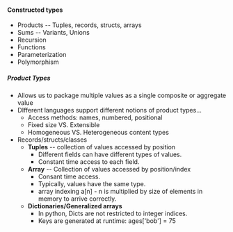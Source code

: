 #### Constructed types
- Products -- Tuples, records, structs, arrays
- Sums -- Variants, Unions
- Recursion
- Functions
- Parameterization
- Polymorphism

##### Product Types
- Allows us to package multiple values as a single composite or aggregate value
- DIfferent languages support different notions of product types...
	- Access methods: names, numbered, positional
	- Fixed size VS. Extensible
	- Homogeneous VS. Heterogeneous content types
- Records/structs/classes
	- **Tuples** -- collection of values accessed by position
		- Different fields can have different types of values.
		- Constant time access to each field.
	- **Array** -- Collection of values accessed by position/index
		- Consant time access.
		- Typically, values have the same type.
		- array indexing a[n] - n is multiplied by size of elements in memory to arrive correctly.
	- **Dictionaries/Generalized arrays**
		- In python, Dicts are not restricted to integer indices.
		- Keys are generated at runtime: ages['bob'] = 75
